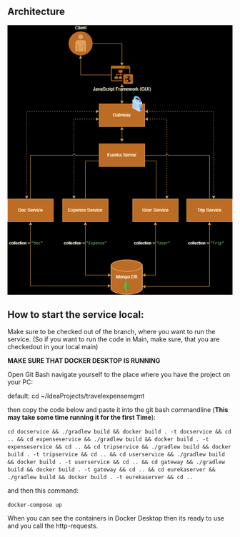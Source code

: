 ## Architecture
![Architecture](Architecture.png)

## How to start the service local:

Make sure to be checked out of the branch, where you want to run the service. (So if you want to run the code in Main, make sure, that you are checkedout in your local main)

**MAKE SURE THAT DOCKER DESKTOP IS RUNNING**

Open Git Bash
navigate yourself to the place where you have the project on your PC:

default: cd ~/IdeaProjects/travelexpensemgmt

then copy the code below and paste it into the git bash commandline (**This may take some time running it for the first Time**):

`cd docservice && ./gradlew build && docker build . -t docservice && cd .. && cd expenseservice && ./gradlew build && docker build . -t expenseservice && cd .. && cd tripservice && ./gradlew build && docker build . -t tripservice && cd .. && cd userservice && ./gradlew build && docker build . -t userservice && cd .. && cd gateway && ./gradlew build && docker build . -t gateway && cd .. && cd eurekaserver && ./gradlew build && docker build . -t eurekaserver && cd ..
`

and then this command:

`docker-compose up`

When you can see the containers in Docker Desktop then its ready to use and you call the http-requests.
